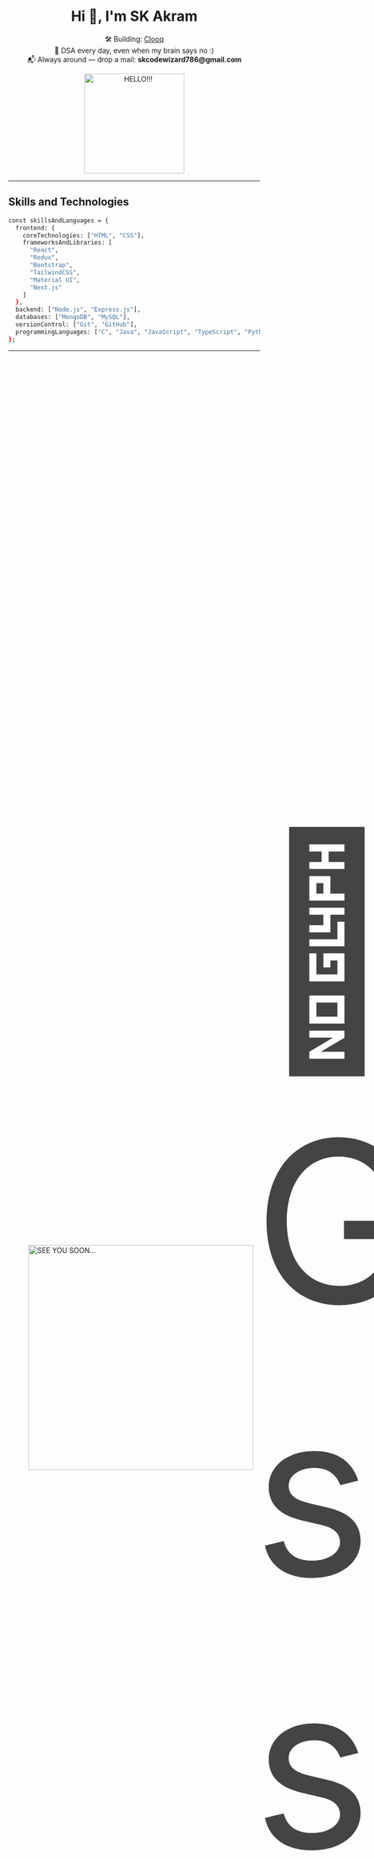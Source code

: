 <h1 align="center">Hi 👋, I'm SK Akram</h1>  


<div style="max-width: 800px; margin: 0 auto; text-align: center;">
  <p>
    🛠️ Building: <a href="https://github.com/akramcodez/Clooq">Clooq</a><br>
    📘 DSA every day, even when my brain says no :)<br>
    📬 Always around — drop a mail: <strong>skcodewizard786@gmail.com</strong> <br>
  </p>

  <img src="https://github.com/user-attachments/assets/bb1720bf-7416-489f-af64-8862c5222ca7" alt="HELLO!!!" style="height: 200px; width: auto;" />
</div>


---

## Skills and Technologies

```bash
const skillsAndLanguages = {
  frontend: {
    coreTechnologies: ["HTML", "CSS"],
    frameworksAndLibraries: [
      "React",
      "Redux",
      "Bootstrap",
      "TailwindCSS",
      "Material UI",
      "Next.js"
    ]
  },
  backend: ["Node.js", "Express.js"],
  databases: ["MongoDB", "MySQL"],
  versionControl: ["Git", "GitHub"],
  programmingLanguages: ["C", "Java", "JavaScript", "TypeScript", "Python"]
};
```
---

<div style="display: flex; align-items: center; height: 100vh; padding-left: 40px; gap: 0;">
  
  <img src="https://github.com/user-attachments/assets/728b1d21-bc88-412e-8b75-62df36b18500" 
       alt="SEE YOU SOON..." 
       style="width: 450px; height: auto;" />

  <p style="font-size: 450px; color: #444; margin: 0;">
    👋 Goodbye, see you soon...
  </p>
  
</div>





